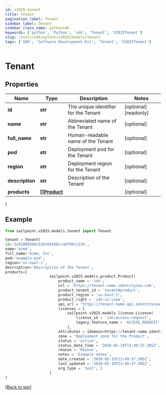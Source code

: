 ```yaml
---
id: v2025-tenant
title: Tenant
pagination_label: Tenant
sidebar_label: Tenant
sidebar_class_name: pythonsdk
keywords: ['python', 'Python', 'sdk', 'Tenant', 'V2025Tenant'] 
slug: /tools/sdk/python/v2025/models/tenant
tags: ['SDK', 'Software Development Kit', 'Tenant', 'V2025Tenant']
---
```


# Tenant


## Properties

Name | Type | Description | Notes
------------ | ------------- | ------------- | -------------
**id** | **str** | The unique identifier for the Tenant | [optional] [readonly] 
**name** | **str** | Abbreviated name of the Tenant | [optional] 
**full_name** | **str** | Human-readable name of the Tenant | [optional] 
**pod** | **str** | Deployment pod for the Tenant | [optional] 
**region** | **str** | Deployment region for the Tenant | [optional] 
**description** | **str** | Description of the Tenant | [optional] 
**products** | [**[]Product**](product) |  | [optional] 
}

## Example

```python
from sailpoint.v2025.models.tenant import Tenant

tenant = Tenant(
id='2c91808568c529c60168cca6f90c1324',
name='acme',
full_name='Acme, Inc',
pod='example-pod',
region='us-east-1',
description='Description of the Tenant',
products=[
                    sailpoint.v2025.models.product.Product(
                        product_name = 'idn', 
                        url = 'https://tenant-name.identitynow.com', 
                        product_tenant_id = 'tenant#product', 
                        product_region = 'us-east-1', 
                        product_right = 'idn:ui:view', 
                        api_url = 'https://tenant-name.api.identitynow.com', 
                        licenses = [
                            sailpoint.v2025.models.license.License(
                                license_id = 'idn:access-request', 
                                legacy_feature_name = 'ACCESS_REQUEST', )
                            ], 
                        attributes = {domain=https://tenant-name.identitynow.com, maxRegisteredUsers=250}, 
                        zone = 'Deployment zone for the Product', 
                        status = 'active', 
                        status_date_time = '2020-05-19T13:49:37.385Z', 
                        reason = 'Reason', 
                        notes = 'Example notes', 
                        date_created = '2020-05-19T13:49:37.385Z', 
                        last_updated = '2020-05-19T13:49:37.385Z', 
                        org_type = 'test', )
                    ]
)

```
[[Back to top]](#) 


